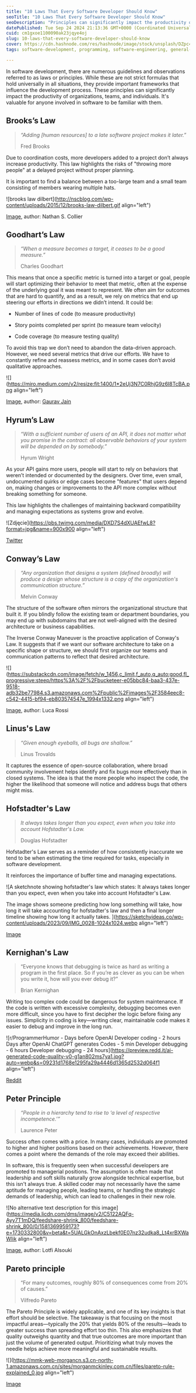 ```yaml
---
title: "10 Laws That Every Software Developer Should Know"
seoTitle: "10 Laws That Every Software Developer Should Know"
seoDescription: "Principles can significantly impact the productivity of organizations, teams, and individuals."
datePublished: Tue Sep 24 2024 21:13:36 GMT+0000 (Coordinated Universal Time)
cuid: cm1gxoe1100090ak23jqye4oj
slug: 10-laws-that-every-software-developer-should-know
cover: https://cdn.hashnode.com/res/hashnode/image/stock/unsplash/DZpc4UY8ZtY/upload/dbe5a89fcebcc4fa47abdafa355197d8.jpeg
tags: software-development, programming, software-engineering, general-advice

---
```


In software development, there are numerous guidelines and observations referred to as laws or principles. While these are not strict formulas that hold universally in all situations, they provide important frameworks that influence the development process. These principles can significantly impact the productivity of organizations, teams, and individuals. It's valuable for anyone involved in software to be familiar with them.

## Brooks’s Law

> *“Adding \[human resources\] to a late software project makes it later.”*
> 
> Fred Brooks

Due to coordination costs, more developers added to a project don’t always increase productivity. This law highlights the risks of "throwing more people" at a delayed project without proper planning.

It is important to find a balance between a too-large team and a small team consisting of members wearing multiple hats.

![brooks law dilbert](http://nscblog.com/wp-content/uploads/2015/12/brooks-law-dilbert.gif align="left")

[Image](https://nscblog.com/2015/12/10/brooks-law-when-more-is-less/), author: Nathan S. Collier

## Goodhart’s Law

> *“When a measure becomes a target, it ceases to be a good measure.”*
> 
> Charles Goodhart

This means that once a specific metric is turned into a target or goal, people will start optimizing their behavior to meet that metric, often at the expense of the underlying goal it was meant to represent. We often aim for outcomes that are hard to quantify, and as a result, we rely on metrics that end up steering our efforts in directions we didn’t intend. It could be:

* Number of lines of code (to measure productivity)
    
* Story points completed per sprint (to measure team velocity)
    
* Code coverage (to measure testing quality)
    

To avoid this trap we don’t need to abandon the data-driven approach. However, we need several metrics that drive our efforts. We have to constantly refine and reassess metrics, and in some cases don’t avoid qualitative approaches.

![](https://miro.medium.com/v2/resize:fit:1400/1*2eUj3N7C0RhjG9z6I8TcBA.png align="left")

[Image](https://medium.com/illumination/the-cobra-effect-and-how-to-avoid-the-trap-843a7256b5cd), author: [Gaurav Jain](https://x.com/gauravjainio)

## Hyrum’s Law

> *“With a sufficient number of users of an API, it does not matter what you promise in the contract: all observable behaviors of your system will be depended on by somebody.”*
> 
> Hyrum Wright

As your API gains more users, people will start to rely on behaviors that weren’t intended or documented by the designers. Over time, even small, undocumented quirks or edge cases become "features" that users depend on, making changes or improvements to the API more complex without breaking something for someone.

This law highlights the challenges of maintaining backward compatibility and managing expectations as systems grow and evolve.

![Zdjęcie](https://pbs.twimg.com/media/DXD7S4dXUAEfwL8?format=jpg&name=900x900 align="left")

[Twitter](https://x.com/philsturgeon/status/968550349308035072)

## Conway’s Law

> *“Any organization that designs a system (defined broadly) will produce a design whose structure is a copy of the organization's communication structure.”*
> 
> Melvin Conway

The structure of the software often mirrors the organizational structure that built it. If you blindly follow the existing team or department boundaries, you may end up with subdomains that are not well-aligned with the desired architecture or business capabilities.

The Inverse Conway Maneuver is the proactive application of Conway's Law. It suggests that if we want our software architecture to take on a specific shape or structure, we should first organize our teams and communication patterns to reflect that desired architecture.

![](https://substackcdn.com/image/fetch/w_1456,c_limit,f_auto,q_auto:good,fl_progressive:steep/https%3A%2F%2Fbucketeer-e05bbc84-baa3-437e-9518-adb32be77984.s3.amazonaws.com%2Fpublic%2Fimages%2F3584eec8-c542-4415-bf94-eb803574547e_1994x1332.png align="left")

[Image](https://refactoring.fm/p/monday-14), author: Luca Rossi

## Linus's Law

> *“Given enough eyeballs, all bugs are shallow.”*
> 
> Linus Trovalds

It captures the essence of open-source collaboration, where broad community involvement helps identify and fix bugs more effectively than in closed systems. The idea is that the more people who inspect the code, the higher the likelihood that someone will notice and address bugs that others might miss.

## Hofstadter's Law

> *It always takes longer than you expect, even when you take into account Hofstadter's Law.*
> 
> Douglas Hofstadter

Hofstadter's Law serves as a reminder of how consistently inaccurate we tend to be when estimating the time required for tasks, especially in software development.

It reinforces the importance of buffer time and managing expectations.

![A sketchnote showing hofstadter's law which states: It always takes longer than you expect, even when you take into account Hofstadter's Law.

The image shows someone predicting how long something will take, how long it will take accounting for hofstadter's law and then a final longer timeline showing how long it actually takes. ](https://sketchyideas.co/wp-content/uploads/2023/09/IMG_0028-1024x1024.webp align="left")

[Image](https://sketchyideas.co/hofstadters-law/)

## Kernighan's Law

> “Everyone knows that debugging is twice as hard as writing a program in the first place. So if you’re as clever as you can be when you write it, how will you ever debug it?”
> 
> Brian Kernighan

Writing too complex code could be dangerous for system maintenance. If the code is written with excessive complexity, debugging becomes even more difficult, since you have to first decipher the logic before fixing any issues. Simplicity in coding is key—writing clear, maintainable code makes it easier to debug and improve in the long run.

![r/ProgrammerHumor - Days before OpenAI Developer coding - 2 hours Days after OpenAI ChatGPT generates Codes - 5 min Developer debugging - 6 hours Developer debugging - 24 hours](https://preview.redd.it/ai-generated-code-quality-v0-g1an802ms7ya1.jpg?auto=webp&s=09231d1768e1295fa29a4446d1365d2532d064f1 align="left")

[Reddit](https://www.reddit.com/r/ProgrammerHumor/comments/139h2w7/ai_generated_code_quality/)

## Peter Principle

> *“People in a hierarchy tend to rise to ‘a level of respective incompetence.’”*
> 
> Laurence Peter

Success often comes with a price. In many cases, individuals are promoted to higher and higher positions based on their achievements. However, there comes a point where the demands of the role may exceed their abilities.

In software, this is frequently seen when successful developers are promoted to managerial positions. The assumption is often made that leadership and soft skills naturally grow alongside technical expertise, but this isn't always true. A skilled coder may not necessarily have the same aptitude for managing people, leading teams, or handling the strategic demands of leadership, which can lead to challenges in their new role.

![No alternative text description for this image](https://media.licdn.com/dms/image/v2/C5122AQFq-Ayy7T1mDQ/feedshare-shrink_800/feedshare-shrink_800/0/1581369959173?e=1730332800&v=beta&t=5UALGkOnAxzLbekf0E07nz32udka8_Lt4xrBXWaWIik align="left")

[Image](https://www.linkedin.com/posts/lotfialsouki_the-peter-principle-is-a-concept-in-management-activity-6470121905033707520-QINs/?trk=public_profile_like_view), author: Lotfi Alsouki

## Pareto principle

> “For many outcomes, roughly 80% of consequences come from 20% of causes.”
> 
> Vilfredo Pareto

The Pareto Principle is widely applicable, and one of its key insights is that effort should be selective. The takeaway is that focusing on the most impactful areas—typically the 20% that yields 80% of the results—leads to greater success than spreading effort too thin. This also emphasizes that quality outweighs quantity and that true outcomes are more important than just the volume of generated output. Prioritizing what truly moves the needle helps achieve more meaningful and sustainable results.

![](https://mmk-web-morgancn.s3.cn-north-1.amazonaws.com.cn/sites/morganmckinley.com.cn/files/pareto-rule-explained_0.jpg align="left")

[Image](https://growthmethod.com/what-is-paretos-law/)